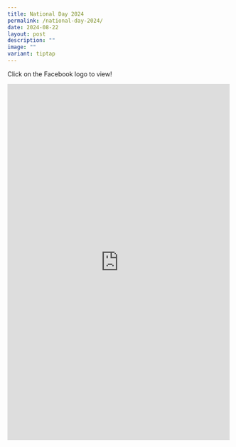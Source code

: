 ```yaml
---
title: National Day 2024
permalink: /national-day-2024/
date: 2024-08-22
layout: post
description: ""
image: ""
variant: tiptap
---
```

<p>Click on the Facebook logo to view!</p>
<p></p>
<div class="iframe-wrapper">
<iframe style="border:none;overflow:hidden" height="799" width="500" allowfullscreen="true" frameborder="0" src="https://www.facebook.com/plugins/post.php?href=https%3A%2F%2Fwww.facebook.com%2Fpermalink.php%3Fstory_fbid%3Dpfbid025YPYkuNKsvaq3ugS4ybyt2Ajsc4cAtowwTBcj7DNZRQz8KUFyqra8EBaha2pm3yJl%26id%3D100063909198835&amp;show_text=true&amp;width=500"></iframe>
</div>
<p></p>